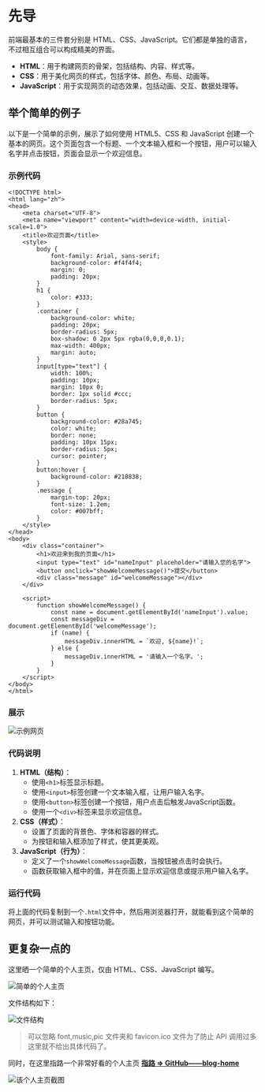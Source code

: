 # 先导

前端最基本的三件套分别是 HTML、CSS、JavaScript。它们都是单独的语言，不过相互组合可以构成精美的界面。

* **HTML**：用于构建网页的骨架，包括结构、内容、样式等。
* **CSS**：用于美化网页的样式，包括字体、颜色、布局、动画等。
* **JavaScript**：用于实现网页的动态效果，包括动画、交互、数据处理等。

## 举个简单的例子

以下是一个简单的示例，展示了如何使用 HTML5、CSS 和 JavaScript 创建一个基本的网页。这个页面包含一个标题、一个文本输入框和一个按钮，用户可以输入名字并点击按钮，页面会显示一个欢迎信息。

### 示例代码

```
<!DOCTYPE html>
<html lang="zh">
<head>
    <meta charset="UTF-8">
    <meta name="viewport" content="width=device-width, initial-scale=1.0">
    <title>欢迎页面</title>
    <style>
        body {
            font-family: Arial, sans-serif;
            background-color: #f4f4f4;
            margin: 0;
            padding: 20px;
        }
        h1 {
            color: #333;
        }
        .container {
            background-color: white;
            padding: 20px;
            border-radius: 5px;
            box-shadow: 0 2px 5px rgba(0,0,0,0.1);
            max-width: 400px;
            margin: auto;
        }
        input[type="text"] {
            width: 100%;
            padding: 10px;
            margin: 10px 0;
            border: 1px solid #ccc;
            border-radius: 5px;
        }
        button {
            background-color: #28a745;
            color: white;
            border: none;
            padding: 10px 15px;
            border-radius: 5px;
            cursor: pointer;
        }
        button:hover {
            background-color: #218838;
        }
        .message {
            margin-top: 20px;
            font-size: 1.2em;
            color: #007bff;
        }
    </style>
</head>
<body>
    <div class="container">
        <h1>欢迎来到我的页面</h1>
        <input type="text" id="nameInput" placeholder="请输入您的名字">
        <button onclick="showWelcomeMessage()">提交</button>
        <div class="message" id="welcomeMessage"></div>
    </div>

    <script>
        function showWelcomeMessage() {
            const name = document.getElementById('nameInput').value;
            const messageDiv = document.getElementById('welcomeMessage');
            if (name) {
                messageDiv.innerHTML = `欢迎, ${name}!`;
            } else {
                messageDiv.innerHTML = '请输入一个名字。';
            }
        }
    </script>
</body>
</html>
```

### 展示

![示例网页](../../.gitbook/assets/image04.png)

### 代码说明

1. **HTML（结构）**：
   * 使用`<h1>`标签显示标题。
   * 使用`<input>`标签创建一个文本输入框，让用户输入名字。
   * 使用`<button>`标签创建一个按钮，用户点击后触发JavaScript函数。
   * 使用一个`<div>`标签来显示欢迎信息。
2. **CSS（样式）**：
   * 设置了页面的背景色、字体和容器的样式。
   * 为按钮和输入框添加了样式，使其更美观。
3. **JavaScript（行为）**：
   * 定义了一个`showWelcomeMessage`函数，当按钮被点击时会执行。
   * 函数获取输入框中的值，并在页面上显示欢迎信息或提示用户输入名字。

### 运行代码

将上面的代码复制到一个`.html`文件中，然后用浏览器打开，就能看到这个简单的网页，并可以测试输入和按钮功能。

## 更复杂一点的

这里晒一个简单的个人主页，仅由 HTML、CSS、JavaScript 编写。

![简单的个人主页](<../../.gitbook/assets/image01 (2).png>)

文件结构如下：

![文件结构](../../.gitbook/assets/image02.png)

> 可以忽略 font,music,pic 文件夹和 favicon.ico 文件为了防止 API 调用过多这里就不给出具体代码了。

同时，在这里指路一个非常好看的个人主页 [**指路 => GitHub——blog-home**](https://github.com/wuhobin/blog-home)

![该个人主页截图](../../.gitbook/assets/image03.webp)
